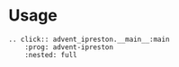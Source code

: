 # Usage

```{eval-rst}
.. click:: advent_ipreston.__main__:main
    :prog: advent-ipreston
    :nested: full
```
